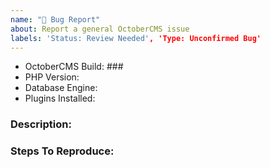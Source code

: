 ```yaml
---
name: "🐛 Bug Report"
about: Report a general OctoberCMS issue
labels: 'Status: Review Needed', 'Type: Unconfirmed Bug'
---
```


- OctoberCMS Build: ### <!-- Or Commit hash if using composer -->
- PHP Version:
- Database Engine: <!-- Remove if not using a database -->
- Plugins Installed: <!-- In the format of Author.Plugin-v1.2.0 -->

### Description:
<!-- Describe the issue encountered and what should actually be happening instead in as much detail as possible-->



### Steps To Reproduce:
<!-- (Describe the steps to reproduce the problem here) -->


